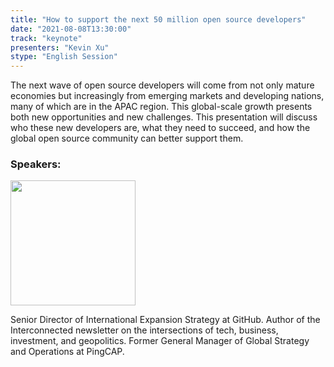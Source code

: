 ```yaml
---
title: "How to support the next 50 million open source developers"
date: "2021-08-08T13:30:00"
track: "keynote"
presenters: "Kevin Xu"
stype: "English Session"
---
```

The next wave of open source developers will come from not only mature economies but increasingly from emerging markets and developing nations, many of which are in the APAC region. This global-scale growth presents both new opportunities and new challenges. This presentation will discuss who these new developers are, what they need to succeed, and how the global open source community can better support them. 

### Speakers:

<img src="images/speaker/Kevin-Xu.png" width="200"/>

Senior Director of International Expansion Strategy at GitHub. Author of the Interconnected newsletter on the intersections of tech, business, investment, and geopolitics. Former General Manager of Global Strategy and Operations at PingCAP.
